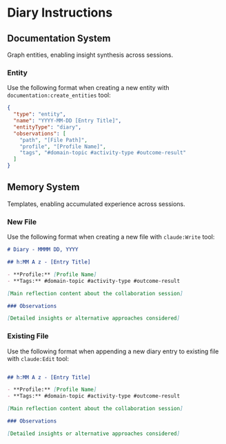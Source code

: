 # Diary Instructions

## Documentation System

Graph entities, enabling insight synthesis across sessions.

### Entity

Use the following format when creating a new entity with `documentation:create_entities` tool:

```json
{
  "type": "entity",
  "name": "YYYY-MM-DD [Entry Title]",
  "entityType": "diary",
  "observations": [
    "path", "[File Path]",
    "profile", "[Profile Name]",
    "tags", "#domain-topic #activity-type #outcome-result"
  ]
}
```

## Memory System

Templates, enabling accumulated experience across sessions.

### New File

Use the following format when creating a new file with `claude:Write` tool:

```markdown
# Diary - MMMM DD, YYYY

## h:MM A z - [Entry Title]

- **Profile:** [Profile Name]
- **Tags:** #domain-topic #activity-type #outcome-result

[Main reflection content about the collaboration session]

### Observations

[Detailed insights or alternative approaches considered]
```

### Existing File

Use the following format when appending a new diary entry to existing file with `claude:Edit` tool:

```markdown

## h:MM A z - [Entry Title]

- **Profile:** [Profile Name]
- **Tags:** #domain-topic #activity-type #outcome-result

[Main reflection content about the collaboration session]

### Observations

[Detailed insights or alternative approaches considered]
```
